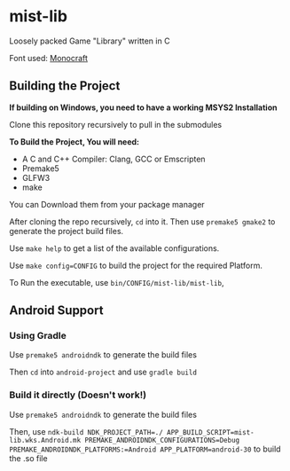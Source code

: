 # mist-lib

Loosely packed Game "Library" written in C

Font used: [Monocraft](https://github.com/IdreesInc/Monocraft)

## Building the Project
**If building on Windows, you need to have a working MSYS2 Installation**

Clone this repository recursively to pull in the submodules

**To Build the Project, You will need:**

* A C and C++ Compiler: Clang, GCC or Emscripten
* Premake5
* GLFW3
* make

You can Download them from your package manager

After cloning the repo recursively, `cd` into it. Then use `premake5 gmake2` to generate the project build files.

Use `make help` to get a list of the available configurations.

Use `make config=CONFIG` to build the project for the required Platform.

To Run the executable, use `bin/CONFIG/mist-lib/mist-lib`,

## Android Support
### Using Gradle
Use `premake5 androidndk` to generate the build files

Then `cd` into `android-project` and use `gradle build`

### Build it directly (Doesn't work!)
Use `premake5 androidndk` to generate the build files

Then, use `ndk-build NDK_PROJECT_PATH=./ APP_BUILD_SCRIPT=mist-lib.wks.Android.mk PREMAKE_ANDROIDNDK_CONFIGURATIONS=Debug PREMAKE_ANDROIDNDK_PLATFORMS:=Android APP_PLATFORM=android-30` to build the .so file
